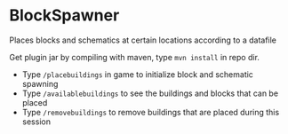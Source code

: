 # BlockSpawner

Places blocks and schematics at certain locations according to a datafile

Get plugin jar by compiling with maven, type ```mvn install``` in repo dir.

* Type ```/placebuildings``` in game to initialize block and schematic spawning
* Type ```/availablebuildings``` to see the buildings and blocks that can be placed
* Type ```/removebuildings``` to remove buildings that are placed during this session
